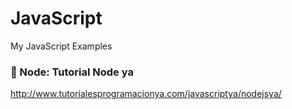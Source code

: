 # JavaScript
My JavaScript Examples 

### :file_folder: Node: Tutorial Node ya  
http://www.tutorialesprogramacionya.com/javascriptya/nodejsya/
